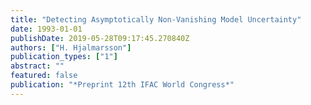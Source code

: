 ```yaml
---
title: "Detecting Asymptotically Non-Vanishing Model Uncertainty"
date: 1993-01-01
publishDate: 2019-05-28T09:17:45.270840Z
authors: ["H. Hjalmarsson"]
publication_types: ["1"]
abstract: ""
featured: false
publication: "*Preprint 12th IFAC World Congress*"
---
```


